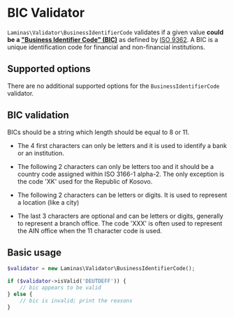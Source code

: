 # BIC Validator

`Laminas\Validator\BusinessIdentifierCode` validates if a given value **could be a ["Business Identifier Code" (BIC)](https://www.swift.com/standards/data-standards/bic)** as defined by [ISO 9362](https://wikipedia.org/wiki/ISO_9362).
A BIC is a unique identification code for financial and non-financial institutions.

## Supported options

There are no additional supported options for the `BusinessIdentifierCode` validator.

## BIC validation

BICs should be a string which length should be equal to 8 or 11.

- The 4 first characters can only be letters and it is used to identify a bank or an institution.

- The following 2 characters can only be letters too and it should be a country code assigned within ISO 3166-1 alpha-2.
  The only exception is the code 'XK' used for the Republic of Kosovo.

- The following 2 characters can be letters or digits. It is used to represent a location (like a city)

- The last 3 characters are optional and can be letters or digits, generally to represent a branch office.
  The code 'XXX' is often used to represent the AIN office when the 11 character code is used.

## Basic usage

```php
$validator = new Laminas\Validator\BusinessIdentifierCode();

if ($validator->isValid('DEUTDEFF')) {
    // bic appears to be valid
} else {
    // bic is invalid; print the reasons
}
```
